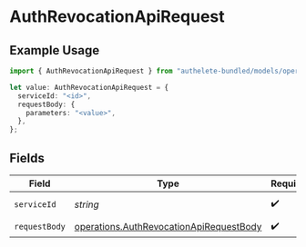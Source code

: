 # AuthRevocationApiRequest

## Example Usage

```typescript
import { AuthRevocationApiRequest } from "authelete-bundled/models/operations";

let value: AuthRevocationApiRequest = {
  serviceId: "<id>",
  requestBody: {
    parameters: "<value>",
  },
};
```

## Fields

| Field                                                                                              | Type                                                                                               | Required                                                                                           | Description                                                                                        |
| -------------------------------------------------------------------------------------------------- | -------------------------------------------------------------------------------------------------- | -------------------------------------------------------------------------------------------------- | -------------------------------------------------------------------------------------------------- |
| `serviceId`                                                                                        | *string*                                                                                           | :heavy_check_mark:                                                                                 | A service ID.                                                                                      |
| `requestBody`                                                                                      | [operations.AuthRevocationApiRequestBody](../../models/operations/authrevocationapirequestbody.md) | :heavy_check_mark:                                                                                 | N/A                                                                                                |